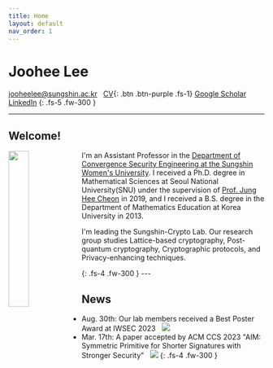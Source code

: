 ```yaml
---
title: Home
layout: default
nav_order: 1
---
```

# **Joohee Lee**
jooheelee@sungshin.ac.kr &nbsp;    [CV](Joohee_Lee____Curriculum_Vitae_0908.pdf){: .btn .btn-purple .fs-1}
<a href="https://scholar.google.com/citations?user=CsZaTc8AAAAJ&hl=ko">Google Scholar</a> 
<a href="https://www.linkedin.com/in/joohee-lee-26baa5184/">LinkedIn</a> 
{: .fs-5 .fw-300 }

---
## Welcome!
<div>
    <img src="https://github.com/sungshincrypto/sungshincrypto.github.io/assets/143777085/85fb5360-3518-4651-910a-f7f2f5239a91" height="28%" width="28%" align="left"/>
        <p>I'm an Assistant Professor in the <a href="https://www.sungshin.ac.kr/cse/index..do">Department of Convergence Security Engineering at the Sungshin Women's University</a>. I received a Ph.D. degree in Mathematical Sciences at Seoul National University(SNU) under the supervision of <a href="https://www.math.snu.ac.kr/~jhcheon/xe2/">Prof. Jung Hee Cheon</a> in 2019, and I received a B.S. degree in the Department of Mathematics Education at Korea University in 2013.</p>
    <p>I'm leading the Sungshin-Crypto Lab. Our research group studies Lattice-based cryptography, Post-quantum cryptography, Cryptographic protocols, and Privacy-enhancing techniques.</p>
</div>
{: .fs-4 .fw-300 }
---

## News
- Aug. 30th: Our lab members received a Best Poster Award at IWSEC 2023  &nbsp;&nbsp;<img src="https://img.shields.io/badge/IWSEC 2023-512BD4?style=flat-square&logo=CV&logoColor=purple"/>
- Mar. 17th: A paper accepted by ACM CCS 2023
             "AIM: Symmetric Primitive for Shorter Signatures with Stronger Security" &nbsp; <img src="https://img.shields.io/badge/ACM CCS 2023-512BD4?style=flat-square&logo=CV&logoColor=purple"/>
{: .fs-4 .fw-300 }

[^1]: [It can take up to 10 minutes for changes to your site to publish after you push the changes to GitHub](https://docs.github.com/en/pages/setting-up-a-github-pages-site-with-jekyll/creating-a-github-pages-site-with-jekyll#creating-your-site).

[Just the Docs]: https://just-the-docs.github.io/just-the-docs/
[GitHub Pages]: https://docs.github.com/en/pages
[README]: https://github.com/just-the-docs/just-the-docs-template/blob/main/README.md
[Jekyll]: https://jekyllrb.com
[GitHub Pages / Actions workflow]: https://github.blog/changelog/2022-07-27-github-pages-custom-github-actions-workflows-beta/
[use this template]: https://github.com/just-the-docs/just-the-docs-template/generate
